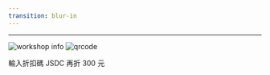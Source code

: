 ```yaml
---
transition: blur-in
---
```


<End />

<!--
那到這邊就結束了，希望這次的分享是對大家有幫助的，可以更了解 React 的運作機制和一些記憶化的陷阱

那因為時間上的關係，其實還有很多內容沒有講到，像是 context 也有 re-render 的陷阱，或是 state 和 effect 的意義與機制，還有剛剛提到 React.memo 的比較函數等等

所以如果你對這次的內容有興趣，我在
-->

---

<div class="h-full flex items-center justify-center border-4 border-[var(--primary-highlight)] rounded-xl p-4">
<div class="relative w-4/5 mx-auto">
<img src="/jsdc/workshop-info.png" alt="workshop info" class="rounded-lg shadow-lg" />
<img src="/jsdc/workshop-qrcode.png" alt="qrcode" class="size-[148px] absolute bottom-14 right-6 rounded-lg" />
<p class="absolute left-10.5 bottom-8 text-sm font-sans text-shadow-lg font-black">輸入折扣碼 <span class="text-[var(--secondary)] text-lg">JSDC</span> 再折 <span class="text-xl">300</span> 元</p>

</div>
</div>

<!--
7/5 也就是下禮拜六，有舉辦一場線上的工作坊，會更仔細的講關於 React 的運作機制、優化方式以及一些底層實現，有興趣的話可以掃 QR code 來看更仔細的內容，也可以輸入 THISWEB-JSDC 來折扣 300 元

那今天的內容就到這邊了，感謝大家來參與 JSDC 啊，非常有趣的活動～！
-->
